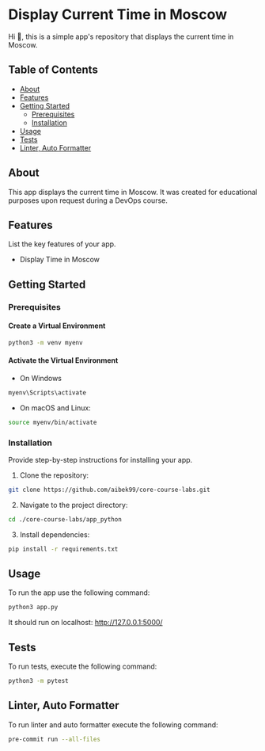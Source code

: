 # Display Current Time in Moscow

Hi :wave:, this is a simple app's repository that displays the current time in Moscow.

## Table of Contents

- [About](#about)
- [Features](#features)
- [Getting Started](#getting-started)
  - [Prerequisites](#prerequisites)
  - [Installation](#installation)
- [Usage](#usage)
- [Tests](#tests)
- [Linter, Auto Formatter](#linter-auto-formatter)

## About

This app displays the current time in Moscow. It was created for educational purposes upon request during a DevOps course.

## Features

List the key features of your app.

- Display Time in Moscow

## Getting Started

### Prerequisites

#### Create a Virtual Environment
```Bash
python3 -m venv myenv
```
#### Activate the Virtual Environment
- On Windows
```Bash
myenv\Scripts\activate
```
- On macOS and Linux:
```Bash
source myenv/bin/activate
```

### Installation

Provide step-by-step instructions for installing your app.

1. Clone the repository: 
```Bash
git clone https://github.com/aibek99/core-course-labs.git
```
2. Navigate to the project directory: 
```Bash
cd ./core-course-labs/app_python
```
3. Install dependencies: 
```Bash
pip install -r requirements.txt
```

## Usage

To run the app use the following command:
```Bash
python3 app.py
```

It should run on localhost: http://127.0.0.1:5000/

## Tests
To run tests, execute the following command: 
```Bash
python3 -m pytest
```

## Linter, Auto Formatter
To run linter and auto formatter execute the following command: 
```Bash
pre-commit run --all-files
```
